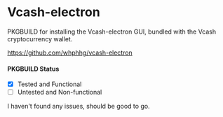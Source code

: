 # Vcash-electron
PKGBUILD for installing the Vcash-electron GUI, bundled with the Vcash cryptocurrency wallet.  

https://github.com/whphhg/vcash-electron

#### PKGBUILD Status  
- [x] Tested and Functional
- [ ] Untested and Non-functional

I haven't found any issues, should be good to go.
